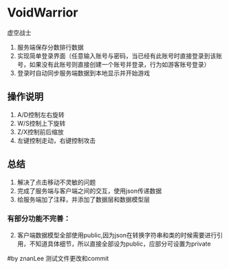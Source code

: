 # VoidWarrior
虚空战士
1. 服务端保存分数排行数据
2. 实现简单登录界面（任意输入账号与密码，当已经有此账号时直接登录到该账号，如果没有此账号则直接创建一个账号并登录，行为如游客账号登录）
3. 登录时自动同步服务端数据到本地显示并开始游戏

## 操作说明
1. A/D控制左右旋转
2. W/S控制上下旋转
3. Z/X控制前后缩放
4. 左键控制走动，右键控制攻击
## 总结
1. 解决了点击移动不灵敏的问题
2. 完成了服务端与客户端之间的交互，使用json传递数据
3. 给服务端加了注释，并添加了数据层和数据模型层
### 有部分功能不完善：
2. 客户端数据模型全部使用public,因为json在转换字符串和类的时候需要进行引用，不知道具体细节，所以直接全部设为public，应部分可设置为private

#by znanLee
测试文件更改和commit